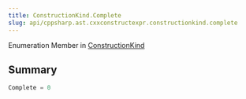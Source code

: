 ```yaml
---
title: ConstructionKind.Complete
slug: api/cppsharp.ast.cxxconstructexpr.constructionkind.complete
---
```

Enumeration Member in [ConstructionKind](/api/cppsharp/ast/cxxconstructexpr/constructionkind)

## Summary



```csharp
Complete = 0
```

